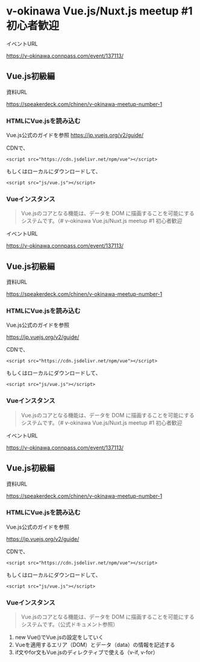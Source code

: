 # v-okinawa Vue.js/Nuxt.js meetup #1 初心者歓迎

イベントURL

https://v-okinawa.connpass.com/event/137113/

## Vue.js初級編

資料URL

https://speakerdeck.com/chinen/v-okinawa-meetup-number-1

### HTMLにVue.jsを読み込む

Vue.js公式のガイドを参照
https://jp.vuejs.org/v2/guide/

CDNで、

`<script src="https://cdn.jsdelivr.net/npm/vue"></script>`

もしくはローカルにダウンロードして、

`<script src="js/vue.js"></script>`


### Vueインスタンス

> Vue.jsのコアとなる機能は、データを DOM に描画することを可能にするシステムです。（# v-okinawa Vue.js/Nuxt.js meetup #1 初心者歓迎

イベントURL

https://v-okinawa.connpass.com/event/137113/

## Vue.js初級編

資料URL

https://speakerdeck.com/chinen/v-okinawa-meetup-number-1

### HTMLにVue.jsを読み込む

Vue.js公式のガイドを参照

https://jp.vuejs.org/v2/guide/

CDNで、

`<script src="https://cdn.jsdelivr.net/npm/vue"></script>`

もしくはローカルにダウンロードして、

`<script src="js/vue.js"></script>`


### Vueインスタンス

> Vue.jsのコアとなる機能は、データを DOM に描画することを可能にするシステムです。（# v-okinawa Vue.js/Nuxt.js meetup #1 初心者歓迎

イベントURL

https://v-okinawa.connpass.com/event/137113/

## Vue.js初級編

資料URL

https://speakerdeck.com/chinen/v-okinawa-meetup-number-1

### HTMLにVue.jsを読み込む

Vue.js公式のガイドを参照

https://jp.vuejs.org/v2/guide/

CDNで、

`<script src="https://cdn.jsdelivr.net/npm/vue"></script>`

もしくはローカルにダウンロードして、

`<script src="js/vue.js"></script>`


### Vueインスタンス

> Vue.jsのコアとなる機能は、データを DOM に描画することを可能にするシステムです。（公式ドキュメント参照）

1. new Vue()でVue.jsの設定をしていく
2. Vueを適用するエリア（DOM）とデータ（data）の情報を記述する
3. if文やfor文もVue.jsのディレクティブで使える（v-if, v-for）
